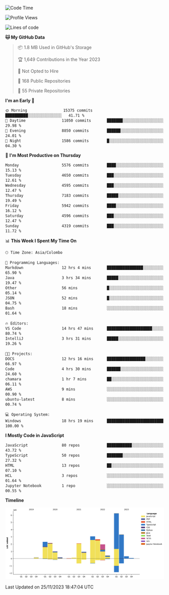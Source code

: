 
<!--START_SECTION:waka-->
![Code Time](http://img.shields.io/badge/Code%20Time-1%2C437%20hrs%2036%20mins-blue)

![Profile Views](http://img.shields.io/badge/Profile%20Views-0-blue)

![Lines of code](https://img.shields.io/badge/From%20Hello%20World%20I%27ve%20Written-26.9%20million%20lines%20of%20code-blue)

**🐱 My GitHub Data** 

> 📦 1.8 MB Used in GitHub's Storage 
 > 
> 🏆 1,649 Contributions in the Year 2023
 > 
> 🚫 Not Opted to Hire
 > 
> 📜 168 Public Repositories 
 > 
> 🔑 55 Private Repositories 
 > 
**I'm an Early 🐤** 

```text
🌞 Morning                15375 commits       ██████████░░░░░░░░░░░░░░░   41.71 % 
🌆 Daytime                11050 commits       ███████░░░░░░░░░░░░░░░░░░   29.98 % 
🌃 Evening                8850 commits        ██████░░░░░░░░░░░░░░░░░░░   24.01 % 
🌙 Night                  1586 commits        █░░░░░░░░░░░░░░░░░░░░░░░░   04.30 % 
```
📅 **I'm Most Productive on Thursday** 

```text
Monday                   5576 commits        ████░░░░░░░░░░░░░░░░░░░░░   15.13 % 
Tuesday                  4650 commits        ███░░░░░░░░░░░░░░░░░░░░░░   12.61 % 
Wednesday                4595 commits        ███░░░░░░░░░░░░░░░░░░░░░░   12.47 % 
Thursday                 7183 commits        █████░░░░░░░░░░░░░░░░░░░░   19.49 % 
Friday                   5942 commits        ████░░░░░░░░░░░░░░░░░░░░░   16.12 % 
Saturday                 4596 commits        ███░░░░░░░░░░░░░░░░░░░░░░   12.47 % 
Sunday                   4319 commits        ███░░░░░░░░░░░░░░░░░░░░░░   11.72 % 
```


📊 **This Week I Spent My Time On** 

```text
🕑︎ Time Zone: Asia/Colombo

💬 Programming Languages: 
Markdown                 12 hrs 4 mins       ████████████████░░░░░░░░░   65.90 % 
Java                     3 hrs 34 mins       █████░░░░░░░░░░░░░░░░░░░░   19.47 % 
Other                    56 mins             █░░░░░░░░░░░░░░░░░░░░░░░░   05.14 % 
JSON                     52 mins             █░░░░░░░░░░░░░░░░░░░░░░░░   04.75 % 
Bash                     18 mins             ░░░░░░░░░░░░░░░░░░░░░░░░░   01.64 % 

🔥 Editors: 
VS Code                  14 hrs 47 mins      ████████████████████░░░░░   80.74 % 
IntelliJ                 3 hrs 31 mins       █████░░░░░░░░░░░░░░░░░░░░   19.26 % 

🐱‍💻 Projects: 
DOCS                     12 hrs 16 mins      █████████████████░░░░░░░░   66.97 % 
Code                     4 hrs 30 mins       ██████░░░░░░░░░░░░░░░░░░░   24.60 % 
chamara                  1 hr 7 mins         ██░░░░░░░░░░░░░░░░░░░░░░░   06.11 % 
AWS                      9 mins              ░░░░░░░░░░░░░░░░░░░░░░░░░   00.90 % 
ubuntu-latest            8 mins              ░░░░░░░░░░░░░░░░░░░░░░░░░   00.74 % 

💻 Operating System: 
Windows                  18 hrs 19 mins      █████████████████████████   100.00 % 
```

**I Mostly Code in JavaScript** 

```text
JavaScript               80 repos            ███████████░░░░░░░░░░░░░░   43.72 % 
TypeScript               50 repos            ███████░░░░░░░░░░░░░░░░░░   27.32 % 
HTML                     13 repos            ██░░░░░░░░░░░░░░░░░░░░░░░   07.10 % 
HCL                      3 repos             ░░░░░░░░░░░░░░░░░░░░░░░░░   01.64 % 
Jupyter Notebook         1 repo              ░░░░░░░░░░░░░░░░░░░░░░░░░   00.55 % 
```



**Timeline**

![Lines of Code chart](https://raw.githubusercontent.com/ccweerasinghe1994/ccweerasinghe1994/master/assets/bar_graph.png)


 Last Updated on 25/11/2023 18:47:04 UTC
<!--END_SECTION:waka-->
